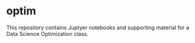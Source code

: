 # optim

This repository contains Juptyer notebooks and supporting material for a Data Science Optimization class.
